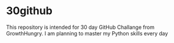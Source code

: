 # 30github

This repository is intended for 30 day GitHub Challange  from  GrowthHungry. I am  planning to master my Python skills every day
